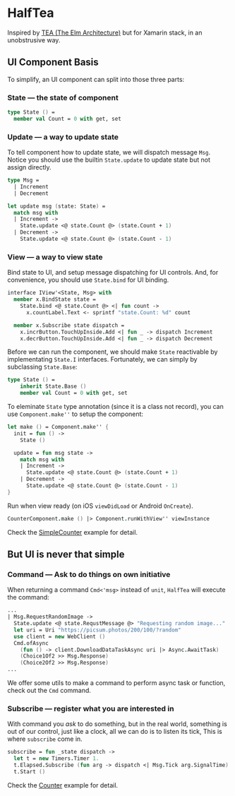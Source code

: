 # HalfTea

Inspired by [TEA (The Elm Architecture)](https://guide.elm-lang.org/architecture/) but for Xamarin stack, in an unobstrusive way.

## UI Component Basis

To simplify, an UI component can split into those three parts:

### State — the state of component

```fsharp
type State () =
  member val Count = 0 with get, set
```

### Update — a way to update state

To tell component how to update state, we will dispatch message `Msg`. Notice you should use the builtin `State.update` to update state but not assign directly.

```fsharp
type Msg =
  | Increment
  | Decrement

let update msg (state: State) =
  match msg with
  | Increment ->
    State.update <@ state.Count @> (state.Count + 1)
  | Decrement ->
    State.update <@ state.Count @> (state.Count - 1)
```

### View — a way to view state

Bind state to UI, and setup message dispatching for UI controls. And, for convenience, you should use `State.bind` for UI binding.

```fsharp
interface IView'<State, Msg> with
  member x.BindState state =
    State.bind <@ state.Count @> <| fun count ->
      x.countLabel.Text <- sprintf "state.Count: %d" count

  member x.Subscribe state dispatch =
    x.incrButton.TouchUpInside.Add <| fun _ -> dispatch Increment
    x.decrButton.TouchUpInside.Add <| fun _ -> dispatch Decrement
```

Before we can run the component, we should make `State` reactivable by implementating `State.I` interfaces. Fortunately, we can simply by subclassing `State.Base`:

```fsharp
type State () =
    inherit State.Base ()
    member val Count = 0 with get, set
```

To eleminate `State` type annotation (since it is a class not record), you can use `Component.make''` to setup the component:

```fsharp
let make () = Component.make'' {
  init = fun () ->
    State ()

  update = fun msg state ->
    match msg with
    | Increment ->
      State.update <@ state.Count @> (state.Count + 1)
    | Decrement ->
      State.update <@ state.Count @> (state.Count - 1)
}
```

Run when view ready (on iOS `viewDidLoad` or Android `OnCreate`).

```fsharp
CounterComponent.make () |> Component.runWithView'' viewInstance
```

Check the [SimpleCounter](samples/SimpleCounter) example for detail.

## But UI is never that simple

### Command — Ask to do things on own initiative

When returning a command `Cmd<'msg>` instead of `unit`, `HalfTea` will execute the command:

```fsharp
...
| Msg.RequestRandomImage ->
  State.update <@ state.RequstMessage @> "Requesting random image..."
  let uri = Uri "https://picsum.photos/200/100/?random"
  use client = new WebClient ()
  Cmd.ofAsync
    (fun () -> client.DownloadDataTaskAsync uri |> Async.AwaitTask)
    (Choice1Of2 >> Msg.Response)
    (Choice2Of2 >> Msg.Response)
...
```

We offer some utils to make a command to perform async task or function, check out the `Cmd` command.

### Subscribe — register what you are interested in

With command you _ask_ to do something, but in the real world, something is out of our control, just like a clock, all we can do is to listen its tick, This is where `subscribe` come in.

```fsharp
subscribe = fun _state dispatch ->
  let t = new Timers.Timer 1.
  t.Elapsed.Subscribe (fun arg -> dispatch <| Msg.Tick arg.SignalTime) |> ignore
  t.Start ()
```

Check the [Counter](samples/SimpleCounter) example for detail.
